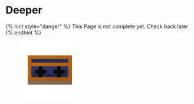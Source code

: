 # Deeper

{% hint style="danger" %}
This Page is not complete yet. Check back later
{% endhint %}

<figure><img src="https://github.com/ItsMePok/PFE/blob/wikiAssets/cassette/cassette_deeper.png?raw=true" alt=""><figcaption></figcaption></figure>
